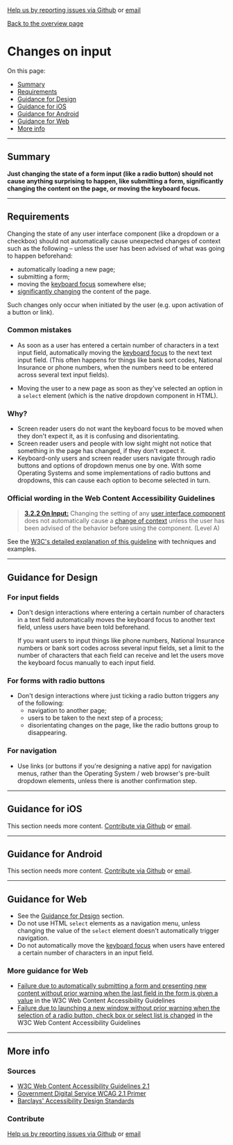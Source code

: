 [Help us by reporting issues via Github](https://github.com/theappbusiness/accessibility-guidelines) or [email](mailto:jeanfrancois@theappbusiness.com)

[Back to the overview page](./../README.md)

# Changes on input

On this page:
* [Summary](#summary)
* [Requirements](#requirements)
* [Guidance for Design](#guidance-for-design)
* [Guidance for iOS](#guidance-for-ios)
* [Guidance for Android](#guidance-for-android)
* [Guidance for Web](#guidance-for-web)
* [More info](#more-info)

---

## Summary

**Just changing the state of a form input (like a radio button) should not cause anything surprising to happen, like submitting a form, significantly changing the content on the page, or moving the keyboard focus.**

---

## Requirements

Changing the state of any user interface component (like a dropdown or a checkbox) should not automatically cause unexpected changes of context such as the following – unless the user has been advised of what was going to happen beforehand:
* automatically loading a new page;
* submitting a form;
* moving the [keyboard focus](./definitions.md#keyboard-focus) somewhere else;
* [significantly changing](https://www.w3.org/TR/UNDERSTANDING-WCAG20/consistent-behavior-unpredictable-change.html#context-changedef) the content of the page.

Such changes only occur when initiated by the user (e.g. upon activation of a button or link).

### Common mistakes

* As soon as a user has entered a certain number of characters in a text input field, automatically moving the [keyboard focus](./definitions.md#keyboard-focus) to the next text input field. (This often happens for things like bank sort codes, National Insurance or phone numbers, when the numbers need to be entered across several text input fields).

* Moving the user to a new page as soon as they've selected an option in a `select` element (which is the native dropdown component in HTML).

### Why?

* Screen reader users do not want the keyboard focus to be moved when they don't expect it, as it is confusing and disorientating.
* Screen reader users and people with low sight might not notice that something in the page has changed, if they don't expect it.
* Keyboard-only users and screen reader users navigate through radio buttons and options of dropdown menus one by one. With some Operating Systems and some implementations of radio buttons and dropdowns, this can cause each option to become selected in turn.

### Official wording in the Web Content Accessibility Guidelines

> [**3.2.2 On Input:**](https://www.w3.org/TR/UNDERSTANDING-WCAG20/consistent-behavior-unpredictable-change.html) Changing the setting of any [user interface component](https://www.w3.org/TR/UNDERSTANDING-WCAG20/consistent-behavior-unpredictable-change.html#user-interface-componentdef) does not automatically cause a [change of context](https://www.w3.org/TR/UNDERSTANDING-WCAG20/consistent-behavior-unpredictable-change.html#context-changedef) unless the user has been advised of the behavior before using the component. (Level A)

See the [W3C's detailed explanation of this guideline](https://www.w3.org/TR/UNDERSTANDING-WCAG20/consistent-behavior-unpredictable-change.html) with techniques and examples.

---

## Guidance for Design

### For input fields

* Don't design interactions where entering a certain number of characters in a text field automatically moves the keyboard focus to another text field, unless users have been told beforehand.
  
  If you want users to input things like phone numbers, National Insurance numbers or bank sort codes across several input fields, set a limit to the number of characters that each field can receive and let the users move the keyboard focus manually to each input field.

### For forms with radio buttons

* Don't design interactions where just ticking a radio button triggers any of the following:
  - navigation to another page;
  - users to be taken to the next step of a process;
  - disorientating changes on the page, like the radio buttons group to disappearing.

### For navigation

* Use links (or buttons if you're designing a native app) for navigation menus, rather than the Operating System / web browser's pre-built dropdown elements, unless there is another confirmation step.

---

## Guidance for iOS

This section needs more content. [Contribute via Github](https://github.com/theappbusiness/accessibility-guidelines/) or [email](mailto:kane.cheshire@theappbusiness.com).

---

## Guidance for Android

This section needs more content. [Contribute via Github](https://github.com/theappbusiness/accessibility-guidelines/) or [email](mailto:jeanfrancois@theappbusiness.com).

---

## Guidance for Web

* See the [Guidance for Design](#guidance-for-design) section.
* Do not use HTML `select` elements as a navigation menu, unless changing the value of the `select` element doesn't automatically trigger navigation.
* Do not automatically move the [keyboard focus](./definitions.md#keyboard-focus) when users have entered a certain number of characters in an input field.

### More guidance for Web

* [Failure due to automatically submitting a form and presenting new content without prior warning when the last field in the form is given a value](https://www.w3.org/TR/WCAG20-TECHS/F36) in the W3C Web Content Accessibility Guidelines
* [Failure due to launching a new window without prior warning when the selection of a radio button, check box or select list is changed](https://www.w3.org/TR/WCAG20-TECHS/F37) in the W3C Web Content Accessibility Guidelines

---

## More info

### Sources

* [W3C Web Content Accessibility Guidelines 2.1](https://www.w3.org/TR/WCAG21/)
* [Government Digital Service WCAG 2.1 Primer](https://alphagov.github.io/wcag-primer/)
* [Barclays' Accessibility Design Standards](https://home.barclays/who-we-are/our-suppliers/our-requirements-of-external-suppliers/)

### Contribute

[Help us by reporting issues via Github](https://github.com/theappbusiness/accessibility-guidelines) or [email](mailto:jeanfrancois@theappbusiness.com)